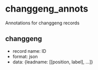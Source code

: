 # changgeng_annots
Annotations for changgeng records

## changgeng

*  record name: ID
*  format: json
*  data: {leadname: [[position, label], ...]}
